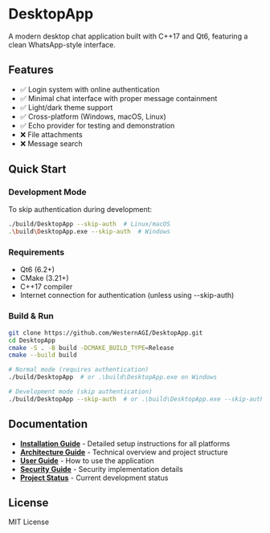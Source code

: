 # DesktopApp

A modern desktop chat application built with C++17 and Qt6, featuring a clean WhatsApp-style interface.

## Features
- ✅ Login system with online authentication
- ✅ Minimal chat interface with proper message containment
- ✅ Light/dark theme support
- ✅ Cross-platform (Windows, macOS, Linux)
- ✅ Echo provider for testing and demonstration
- ❌ File attachments
- ❌ Message search

## Quick Start

### Development Mode
To skip authentication during development:
```bash
./build/DesktopApp --skip-auth  # Linux/macOS
.\build\DesktopApp.exe --skip-auth  # Windows
```

### Requirements
- Qt6 (6.2+)
- CMake (3.21+)
- C++17 compiler
- Internet connection for authentication (unless using --skip-auth)

### Build & Run
```bash
git clone https://github.com/WesternAGI/DesktopApp.git
cd DesktopApp
cmake -S . -B build -DCMAKE_BUILD_TYPE=Release
cmake --build build

# Normal mode (requires authentication)
./build/DesktopApp  # or .\build\DesktopApp.exe on Windows

# Development mode (skip authentication)
./build/DesktopApp --skip-auth  # or .\build\DesktopApp.exe --skip-auth on Windows
```

## Documentation

- **[Installation Guide](docs/INSTALLATION.md)** - Detailed setup instructions for all platforms
- **[Architecture Guide](docs/ARCHITECTURE.md)** - Technical overview and project structure
- **[User Guide](docs/USER_GUIDE.md)** - How to use the application
- **[Security Guide](docs/SECURITY.md)** - Security implementation details
- **[Project Status](docs/PROJECT_STATUS.md)** - Current development status

## License
MIT License
